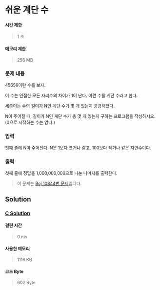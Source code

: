 # 쉬운 계단 수


#### 시간 제한


> 1 초


#### 메모리 제한


> 256 MB


### 문제 내용


45656이란 수를 보자.

이 수는 인접한 모든 자리수의 차이가 1이 난다. 이런 수를 계단 수라고 한다.

세준이는 수의 길이가 N인 계단 수가 몇 개 있는지 궁금해졌다.

N이 주어질 때, 길이가 N인 계단 수가 총 몇 개 있는지 구하는 프로그램을 작성하시오. (0으로 시작하는 수는 없다.)


### 입력


첫째 줄에 N이 주어진다. N은 1보다 크거나 같고, 100보다 작거나 같은 자연수이다.


### 출력


첫째 줄에 정답을 1,000,000,000으로 나눈 나머지를 출력한다.


> 이 문제는 [Boj 10844번 문제](https://www.acmicpc.net/problem/10844)입니다.


## Solution


### [C Solution](./main.c)


#### 걸린 시간


> 0 ms


#### 사용한 메모리


> 1116 KB


#### 코드 Byte


> 602 Byte
